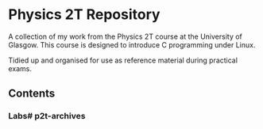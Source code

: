 # Physics 2T Repository

A collection of my work from the Physics 2T course at the University of Glasgow. This course is designed to introduce C programming under Linux.

Tidied up and organised for use as reference material during practical exams.

## Contents

### Labs# p2t-archives
